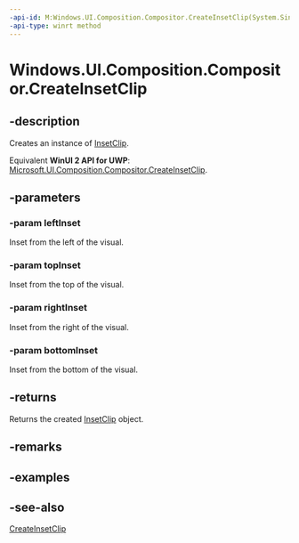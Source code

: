 ```yaml
---
-api-id: M:Windows.UI.Composition.Compositor.CreateInsetClip(System.Single,System.Single,System.Single,System.Single)
-api-type: winrt method
---
```


<!-- Method syntax
public Windows.UI.Composition.InsetClip CreateInsetClip(System.Single leftInset, System.Single topInset, System.Single rightInset, System.Single bottomInset)
-->

# Windows.UI.Composition.Compositor.CreateInsetClip

## -description
Creates an instance of [InsetClip](insetclip.md).

Equivalent **WinUI 2 API for UWP**: [Microsoft.UI.Composition.Compositor.CreateInsetClip](/windows/winui/api/microsoft.ui.composition.compositor.createinsetclip).

## -parameters
### -param leftInset
Inset from the left of the visual.

### -param topInset
Inset from the top of the visual.

### -param rightInset
Inset from the right of the visual.

### -param bottomInset
Inset from the bottom of the visual.

## -returns
Returns the created [InsetClip](insetclip.md) object.

## -remarks

## -examples

## -see-also
[CreateInsetClip](compositor_createinsetclip_1391588795.md)
